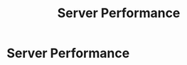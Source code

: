 ﻿---
uid: server-performance
topic: server-performance
locale: en
title: Server Performance
dnneditions: DNN Platform, Evoq Content,Evoq Engage
dnnversion: 09.02.00
parent-topic: administrators
related-topics:
---

# Server Performance
